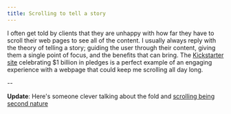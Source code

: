 ```yaml
---
title: Scrolling to tell a story
---
```

I often get told by clients that they are unhappy with how far they have to scroll their web pages to see all of the content. I usually always reply with the theory of telling a story; guiding the user through their content, giving them a single point of focus, and the benefits that can bring. The [Kickstarter site](https://www.kickstarter.com/1billion) celebrating $1 billion in pledges is a perfect example of an engaging experience with a webpage that could keep me scrolling all day long.

--

**Update**: Here's someone clever talking about the fold and [scrolling being second nature](http://cognition.happycog.com/article/behold-the-fold)
